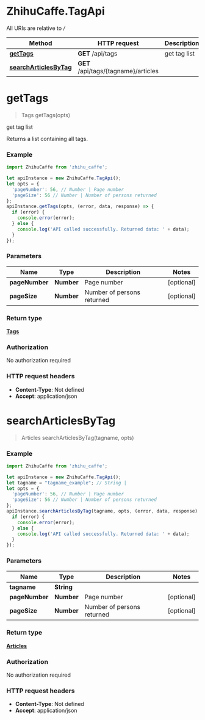 # ZhihuCaffe.TagApi

All URIs are relative to */*

Method | HTTP request | Description
------------- | ------------- | -------------
[**getTags**](TagApi.md#getTags) | **GET** /api/tags | get tag list
[**searchArticlesByTag**](TagApi.md#searchArticlesByTag) | **GET** /api/tags/{tagname}/articles | 

<a name="getTags"></a>
# **getTags**
> Tags getTags(opts)

get tag list

Returns a list containing all tags.

### Example
```javascript
import ZhihuCaffe from 'zhihu_caffe';

let apiInstance = new ZhihuCaffe.TagApi();
let opts = { 
  'pageNumber': 56, // Number | Page number
  'pageSize': 56 // Number | Number of persons returned
};
apiInstance.getTags(opts, (error, data, response) => {
  if (error) {
    console.error(error);
  } else {
    console.log('API called successfully. Returned data: ' + data);
  }
});
```

### Parameters

Name | Type | Description  | Notes
------------- | ------------- | ------------- | -------------
 **pageNumber** | **Number**| Page number | [optional] 
 **pageSize** | **Number**| Number of persons returned | [optional] 

### Return type

[**Tags**](Tags.md)

### Authorization

No authorization required

### HTTP request headers

 - **Content-Type**: Not defined
 - **Accept**: application/json

<a name="searchArticlesByTag"></a>
# **searchArticlesByTag**
> Articles searchArticlesByTag(tagname, opts)



### Example
```javascript
import ZhihuCaffe from 'zhihu_caffe';

let apiInstance = new ZhihuCaffe.TagApi();
let tagname = "tagname_example"; // String | 
let opts = { 
  'pageNumber': 56, // Number | Page number
  'pageSize': 56 // Number | Number of persons returned
};
apiInstance.searchArticlesByTag(tagname, opts, (error, data, response) => {
  if (error) {
    console.error(error);
  } else {
    console.log('API called successfully. Returned data: ' + data);
  }
});
```

### Parameters

Name | Type | Description  | Notes
------------- | ------------- | ------------- | -------------
 **tagname** | **String**|  | 
 **pageNumber** | **Number**| Page number | [optional] 
 **pageSize** | **Number**| Number of persons returned | [optional] 

### Return type

[**Articles**](Articles.md)

### Authorization

No authorization required

### HTTP request headers

 - **Content-Type**: Not defined
 - **Accept**: application/json

